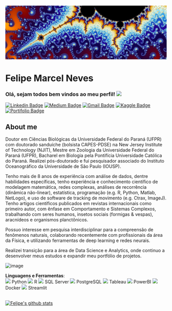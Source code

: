 [![Header](https://raw.githubusercontent.com/Fmarcelneves/Fmarcelneves/main/header_1080x360.jpg "Header")](https://raw.githubusercontent.com/Fmarcelneves/Fmarcelneves/main/header_1080x360.jpg.jpg)

# Felipe Marcel Neves 
### Olá, sejam todos bem vindos ao meu perfil! <img src="https://raw.githubusercontent.com/MartinHeinz/MartinHeinz/master/wave.gif" width="30px">
[![Linkedin Badge](https://img.shields.io/badge/-LinkedIn-blue?style=flat-square&logo=Linkedin&logoColor=white&link=https://www.linkedin.com/in/felipe-marcel-neves-9b765215b/)](https://www.linkedin.com/in/felipe-marcel-neves-9b765215b/)
[![Medium Badge](https://img.shields.io/badge/-Medium-black?style=flat-square&logo=Medium&logoColor=white&link=https://medium.com/@felipeneves_87985)](https://medium.com/@felipeneves_87985)
[![Gmail Badge](https://img.shields.io/badge/-Gmail-red?style=flat-square&logo=Gmail&logoColor=white&link=fmarcelneves@gmail.com)](fmarcelneves@gmail.com)
[![Kaggle Badge](https://img.shields.io/badge/-kaggle-blue?style=flat-square&logo=kaggle&logoColor=white&link=https://felipemarcelneves)](https://www.kaggle.com/felipemarcelneves)
[![Portifolio Badge](https://img.shields.io/badge/-Portfolio-green?style=flat-square&logo=Portfolio&logoColor=white&link=)](https://fmarcelneves.github.io/portfolio/)

## About me 
Doutor em Ciências Biológicas da Universidade Federal do Paraná (UFPR) com doutorado sanduíche (bolsista CAPES-PDSE) na New Jersey Institute of Technology (NJIT), Mestre em Zoologia da Universidade Federal do Paraná (UFPR), Bacharel em Biologia pela Pontifícia Universidade Católica do Paraná. Realizei pós-doutorado e fui pesquisador associado do Instituto Oceanográfico da Universidade de São Paulo (IOUSP).

Tenho mais de 8 anos de experiência com análise de dados, dentre habilidades específicas, tenho experiência e conhecimento científico de modelagem matemática, redes complexas, análises de recorrência (dinâmica não-linear), estatística, programação (e.g. R, Python, Matlab, NetLogo), e uso de software de tracking de movimento (e.g. Ctrax, ImageJ). Tenho artigos científicos publicados em revistas internacionais como primeiro autor, com ênfase em Comportamento e Sistemas Complexos, trabalhando com seres humanos, insetos sociais (formigas & vespas), aracnídeos e organismos planctônicos.

Possuo interesse em pesquisa interdisciplinar para a compreensão de fenômenos naturais, colaborando recentemente com profissionais da área da Física, e utilizando ferramentas de deep learning e redes neurais.

Realizei transição para a área de Data Science e Analytics, onde continuo a desenvolver meus estudos e expandir meu portfólio de projetos.

![image](https://user-images.githubusercontent.com/66372436/112061003-a0fa7800-8b3c-11eb-81bc-3e097ee4e5ba.png)

<summary><b>Linguagens e Ferramentas</b>:</summary>
<code><img height="32" src="https://simpleicons.org/icons/python.svg"></code> Python
<code><img height="32" src="https://simpleicons.org/icons/r.svg"></code> R
<code><img height="32" src="https://simpleicons.org/icons/microsoftsqlserver.svg"></code> SQL Server
<code><img height="32" src="https://simpleicons.org/icons/postgresql.svg"></code> PostgreSQL
<code><img height="32" src="https://simpleicons.org/icons/tableau.svg"></code> Tableau
<code><img height="32" src="https://simpleicons.org/icons/powerbi.svg"></code> PowerBI
<code><img height="32" src="https://simpleicons.org/icons/docker.svg"></code> Docker
<code><img height="32" src="https://simpleicons.org/icons/streamlit.svg"></code> Streamlit
<br><br>

[![Felipe's github stats](https://github-readme-stats.vercel.app/api?username=Fmarcelneves)](https://github.com/Fmarcelneves/github-readme-stats)
